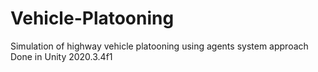 # Vehicle-Platooning
Simulation of highway vehicle platooning using agents system approach  
Done in Unity 2020.3.4f1
